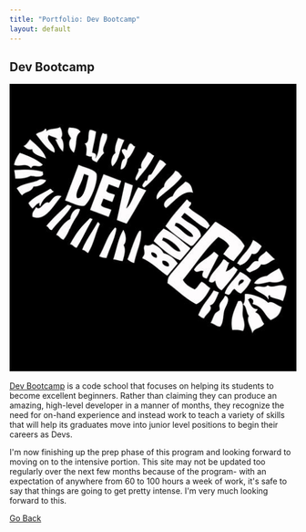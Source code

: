 ```yaml
---
title: "Portfolio: Dev Bootcamp"
layout: default
---
```


## Dev Bootcamp

![Dev Bootcamp logo](/img/dev-bootcamp.jpg)

[Dev Bootcamp](http://devbootcamp.com/) is a code school that focuses on helping its students to become excellent beginners. Rather than claiming they can produce an amazing, high-level developer in a manner of months, they recognize the need for on-hand experience and instead work to teach a variety of skills that will help its graduates move into junior level positions to begin their careers as Devs.

I'm now finishing up the prep phase of this program and looking forward to moving on to the intensive portion. This site may not be updated too regularly over the next few months because of the program- with an expectation of anywhere from 60 to 100 hours a week of work, it's safe to say that things are going to get pretty intense. I'm very much looking forward to this.

[Go Back](/portfolio/)